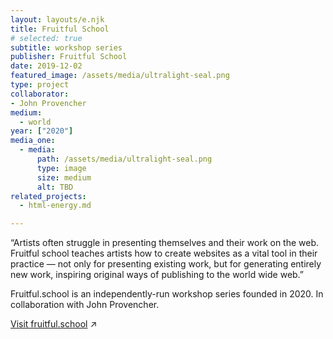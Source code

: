 ```yaml
---
layout: layouts/e.njk
title: Fruitful School
# selected: true
subtitle: workshop series
publisher: Fruitful School
date: 2019-12-02
featured_image: /assets/media/ultralight-seal.png
type: project
collaborator:
- John Provencher
medium:
  - world
year: ["2020"]
media_one:
  - media:
      path: /assets/media/ultralight-seal.png
      type: image
      size: medium
      alt: TBD
related_projects:
  - html-energy.md

---
```


“Artists often struggle in presenting themselves and their work on the web. Fruitful school teaches artists how to create websites as a vital tool in their practice — not only for presenting existing work, but for generating entirely new work, inspiring original ways of publishing to the world wide web.” 

Fruitful.school is an independently-run workshop series founded in 2020. In collaboration with John Provencher.

<a href="https://fruitful.school" target="_blank">Visit fruitful.school</a> ↗